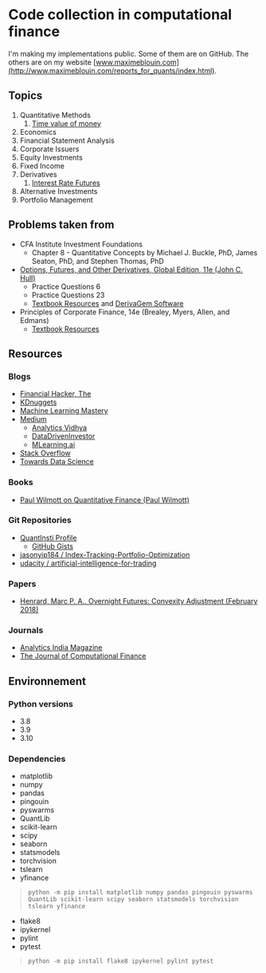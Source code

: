 # Code collection in computational finance

I'm making my implementations public. Some of them are on GitHub. The others are on my website [www.maximeblouin.com](http://www.maximeblouin.com/reports_for_quants/index.html).

## Topics

1. Quantitative Methods
    1. [Time value of money](https://github.com/maximeblouin/portfolio/blob/main/notebooks/quantitative_methods/time_value_of_money.ipynb)
2. Economics
3. Financial Statement Analysis
4. Corporate Issuers
5. Equity Investments
6. Fixed Income
7. Derivatives
    1. [Interest Rate Futures](https://github.com/maximeblouin/portfolio/blob/main/notebooks/derivatives/interest_rate_futures.ipynb)
8. Alternative Investments
9. Portfolio Management

## Problems taken from

* CFA Institute Investment Foundations
  * Chapter 8 - Quantitative Concepts by Michael J. Buckle, PhD, James Seaton, PhD, and Stephen Thomas, PhD
* [Options, Futures, and Other Derivatives, Global Edition, 11e (John C. Hull)](https://www.pearson.com/en-us/subject-catalog/p/options-futures-and-other-derivatives/P200000005938/9780136939917)
  * Practice Questions 6
  * Practice Questions 23
  * [Textbook Resources](http://www-2.rotman.utoronto.ca/~hull/ofod/) and [DerivaGem Software](http://www-2.rotman.utoronto.ca/~hull/software/index.html)
* Principles of Corporate Finance, 14e (Brealey, Myers, Allen, and Edmans)
  * [Textbook Resources](https://www.mhhe.com/brealey14e)

## Resources

### Blogs

* [Financial Hacker, The](https://financial-hacker.com)
* [KDnuggets](https://www.kdnuggets.com)
* [Machine Learning Mastery](https://machinelearningmastery.com)
* [Medium](https://medium.com)
  * [Analytics Vidhya](https://medium.com/analytics-vidhya)
  * [DataDrivenInvestor](https://medium.datadriveninvestor.com)
  * [MLearning.ai](https://medium.com/mlearning-ai)
* [Stack Overflow](https://stackoverflow.com)
* [Towards Data Science](https://towardsdatascience.com)

### Books

* [Paul Wilmott on Quantitative Finance (Paul Wilmott)](https://www.wiley.com/en-us/Paul+Wilmott+on+Quantitative+Finance%2C+3+Volume+Set%2C+2nd+Edition-p-9781118836835)

### Git Repositories

* [QuantInsti Profile](https://github.com/quantra-go-algo)
  * [GitHub Gists](https://gist.github.com/quantra-go-algo)
* [jasonyip184 / Index-Tracking-Portfolio-Optimization](https://github.com/jasonyip184/Index-Tracking-Portfolio-Optimization)
* [udacity / artificial-intelligence-for-trading](https://github.com/udacity/artificial-intelligence-for-trading)

### Papers

* [Henrard, Marc P. A., Overnight Futures: Convexity Adjustment (February 2018)](https://papers.ssrn.com/sol3/papers.cfm?abstract_id=3134346)

### Journals

* [Analytics India Magazine](https://analyticsindiamag.com)
* [The Journal of Computational Finance](https://www.risk.net/journal-of-computational-finance)

## Environnement

### Python versions

* 3.8
* 3.9
* 3.10

### Dependencies

* matplotlib
* numpy
* pandas
* pingouin
* pyswarms
* QuantLib
* scikit-learn
* scipy
* seaborn
* statsmodels
* torchvision
* tslearn
* yfinance

> `python -m pip install matplotlib numpy pandas pingouin pyswarms QuantLib scikit-learn scipy seaborn statsmodels torchvision tslearn yfinance`

* flake8
* ipykernel
* pylint
* pytest

> `python -m pip install flake8 ipykernel pylint pytest`
